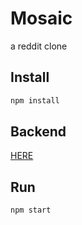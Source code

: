 # Mosaic

a reddit clone

## Install
```bash
npm install
```

## Backend

[HERE](https://github.com/ammarbinfaisal/mosaic-server)

## Run
```bash
npm start
```
